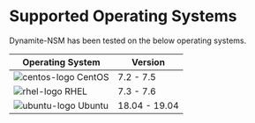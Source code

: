 # Supported Operating Systems

Dynamite-NSM has been tested on the below operating systems.

| Operating System | Version       |
|------------------|---------------|
| ![centos-logo](https://github.com/vlabsio/dynamite-nsm/raw/master/img/centos.png) CentOS           | 7.2 - 7.5     |
| ![rhel-logo](https://github.com/vlabsio/dynamite-nsm/raw/master/img/rhel.png)     RHEL             | 7.3 - 7.6     |
| ![ubuntu-logo](https://github.com/vlabsio/dynamite-nsm/raw/master/img/ubuntu.png) Ubuntu           | 18.04 - 19.04 |